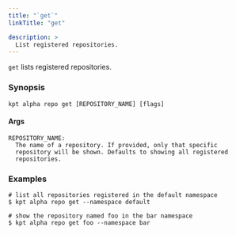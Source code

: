 ```yaml
---
title: "`get`"
linkTitle: "get"

description: >
  List registered repositories.
---
```


<!--mdtogo:Short
    List registered repositories.
-->

`get` lists registered repositories.

### Synopsis

<!--mdtogo:Long-->

```
kpt alpha repo get [REPOSITORY_NAME] [flags]
```

#### Args

```
REPOSITORY_NAME:
  The name of a repository. If provided, only that specific
  repository will be shown. Defaults to showing all registered
  repositories.
```

<!--mdtogo-->

### Examples

<!--mdtogo:Examples-->

```shell
# list all repositories registered in the default namespace
$ kpt alpha repo get --namespace default
```

```shell
# show the repository named foo in the bar namespace
$ kpt alpha repo get foo --namespace bar
```

<!--mdtogo-->